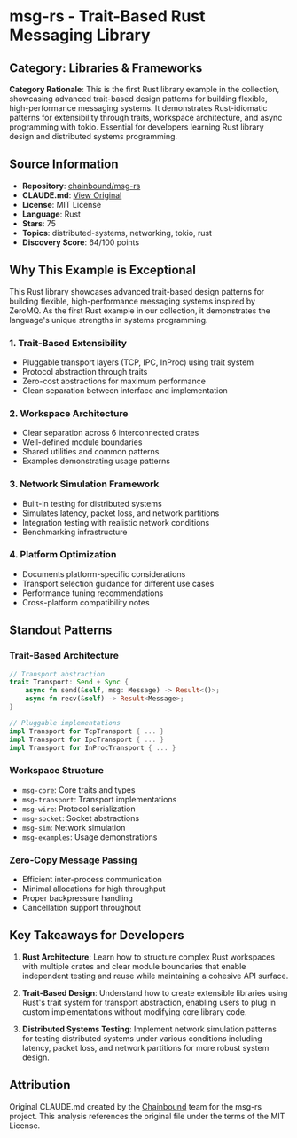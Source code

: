 # msg-rs - Trait-Based Rust Messaging Library

## Category: Libraries & Frameworks

**Category Rationale**: This is the first Rust library example in the collection, showcasing advanced trait-based design patterns for building flexible, high-performance messaging systems. It demonstrates Rust-idiomatic patterns for extensibility through traits, workspace architecture, and async programming with tokio. Essential for developers learning Rust library design and distributed systems programming.

## Source Information

- **Repository**: [chainbound/msg-rs](https://github.com/chainbound/msg-rs)
- **CLAUDE.md**: [View Original](https://github.com/chainbound/msg-rs/blob/main/CLAUDE.md)
- **License**: MIT License
- **Language**: Rust
- **Stars**: 75
- **Topics**: distributed-systems, networking, tokio, rust
- **Discovery Score**: 64/100 points

## Why This Example is Exceptional

This Rust library showcases advanced trait-based design patterns for building flexible, high-performance messaging systems inspired by ZeroMQ. As the first Rust example in our collection, it demonstrates the language's unique strengths in systems programming.

### 1. Trait-Based Extensibility
- Pluggable transport layers (TCP, IPC, InProc) using trait system
- Protocol abstraction through traits
- Zero-cost abstractions for maximum performance
- Clean separation between interface and implementation

### 2. Workspace Architecture
- Clear separation across 6 interconnected crates
- Well-defined module boundaries
- Shared utilities and common patterns
- Examples demonstrating usage patterns

### 3. Network Simulation Framework
- Built-in testing for distributed systems
- Simulates latency, packet loss, and network partitions
- Integration testing with realistic network conditions
- Benchmarking infrastructure

### 4. Platform Optimization
- Documents platform-specific considerations
- Transport selection guidance for different use cases
- Performance tuning recommendations
- Cross-platform compatibility notes

## Standout Patterns

### Trait-Based Architecture
```rust
// Transport abstraction
trait Transport: Send + Sync {
    async fn send(&self, msg: Message) -> Result<()>;
    async fn recv(&self) -> Result<Message>;
}

// Pluggable implementations
impl Transport for TcpTransport { ... }
impl Transport for IpcTransport { ... }
impl Transport for InProcTransport { ... }
```

### Workspace Structure
- `msg-core`: Core traits and types
- `msg-transport`: Transport implementations
- `msg-wire`: Protocol serialization
- `msg-socket`: Socket abstractions
- `msg-sim`: Network simulation
- `msg-examples`: Usage demonstrations

### Zero-Copy Message Passing
- Efficient inter-process communication
- Minimal allocations for high throughput
- Proper backpressure handling
- Cancellation support throughout

## Key Takeaways for Developers

1. **Rust Architecture**: Learn how to structure complex Rust workspaces with multiple crates and clear module boundaries that enable independent testing and reuse while maintaining a cohesive API surface.

2. **Trait-Based Design**: Understand how to create extensible libraries using Rust's trait system for transport abstraction, enabling users to plug in custom implementations without modifying core library code.

3. **Distributed Systems Testing**: Implement network simulation patterns for testing distributed systems under various conditions including latency, packet loss, and network partitions for more robust system design.

## Attribution

Original CLAUDE.md created by the [Chainbound](https://github.com/chainbound) team for the msg-rs project. This analysis references the original file under the terms of the MIT License.
